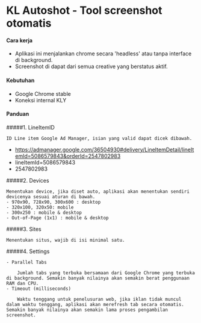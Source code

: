 # KL Autoshot - Tool screenshot otomatis

#### Cara kerja
- Aplikasi ini menjalankan chrome secara 'headless' atau tanpa interface di background.
- Screenshot di dapat dari semua creative yang berstatus aktif.

#### Kebutuhan
- Google Chrome stable
- Koneksi internal KLY

#### Panduan
#####1. LineItemID

    ID Line item Google Ad Manager, isian yang valid dapat dicek dibawah.

  - https://admanager.google.com/36504930#delivery/LineItemDetail/lineItemId=5086579843&orderId=2547802983
  - lineItemId=5086579843
  - 2547802983

#####2. Devices

    Menentukan device, jika diset auto, aplikasi akan menentukan sendiri devicenya sesuai aturan di bawah.
    - 970x90, 728x90, 300x600 : desktop
    - 320x100, 320x50: mobile
    - 300x250 : mobile & desktop
    - Out-of-Page (1x1) : mobile & desktop

#####3. Sites

    Menentukan situs, wajib di isi minimal satu.

#####4. Settings

    - Parallel Tabs

        Jumlah tabs yang terbuka bersamaan dari Google Chrome yang terbuka di background. Semakin banyak nilainya akan semakin berat penggunaan RAM dan CPU.
    - Timeout (milliseconds)

        Waktu tenggang untuk penelusuran web, jika iklan tidak muncul dalam waktu tenggang, aplikasi akan merefresh tab secara otomatis. Semakin banyak nilainya akan semakin lama proses pengambilan screenshot.